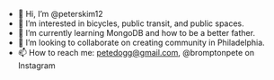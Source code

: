 - 👋 Hi, I’m @peterskim12
- 👀 I’m interested in bicycles, public transit, and public spaces.
- 🌱 I’m currently learning MongoDB and how to be a better father.
- 💞️ I’m looking to collaborate on creating community in Philadelphia.
- 📫 How to reach me: petedogg@gmail.com, @bromptonpete on Instagram

<!---
peterskim12/peterskim12 is a ✨ special ✨ repository because its `README.md` (this file) appears on your GitHub profile.
You can click the Preview link to take a look at your changes.
--->
